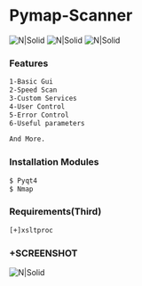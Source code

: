 # Pymap-Scanner

![N|Solid](https://camo.githubusercontent.com/352488c0cbba0e8f6da11ae0761444dd0c93489c/68747470733a2f2f696d672e736869656c64732e696f2f62616467652f707974686f6e2d322e372d626c75652e737667
) ![N|Solid](https://camo.githubusercontent.com/21447f6e41aeaf0615256cc205b3eb51e20f5255/68747470733a2f2f696d672e736869656c64732e696f2f62616467652f537570706f727465642532304f532d4c696e75782d677265656e2e737667
) ![N|Solid](https://camo.githubusercontent.com/3b6539ac63635dcdd5579173803e560aadb0c094/68747470733a2f2f6261646765732e66726170736f66742e636f6d2f6f732f6d69742f6d69742e706e673f763d313033)

### Features
```sh
1-Basic Gui
2-Speed Scan
3-Custom Services
4-User Control
5-Error Control
6-Useful parameters

And More.

```

### Installation Modules
```sh
$ Pyqt4
$ Nmap
```

### Requirements(Third)
```sh
[+]xsltproc
```

### +SCREENSHOT

![N|Solid](https://raw.githubusercontent.com/azizaltuntas/Pymap-Scanner/master/img/at.png)

